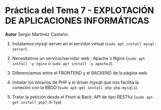 # Práctica del Tema 7 - EXPLOTACIÓN DE APLICACIONES INFORMÁTICAS

**Autor** Sergio Martinez Castaño: 

1. Instalamos mysql-server en el servidor virtual (`sudo apt install mysql-server`).

2. Necesitamos un servicio/servidor web : Apache o Nginx (`sudo apt install -y nginx` o `sudo apt install -y apache2`).

3. Diferenciamos entre el FRONTEND y el BACKEND de la página web.

4. Instalar los binarios de PHP y el driver mysqli que nos facilita la conexión con la BBDD (`sudo apt-get install php php-mysqli`).

5. Tratar la petición desde el Front al Back: API de tipo RESTful (`sudo apt-get install php7.0-fpm`)
